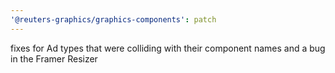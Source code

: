 ```yaml
---
'@reuters-graphics/graphics-components': patch
---
```


fixes for Ad types that were colliding with their component names and a bug in the Framer Resizer
